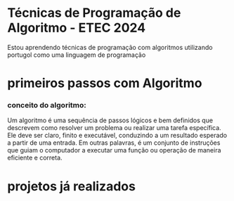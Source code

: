 # Técnicas de Programação de Algoritmo - ETEC 2024

Estou aprendendo técnicas de programação com algoritmos utilizando portugol como uma linguagem de programação

# primeiros passos com Algoritmo
### conceito do algoritmo:

Um algoritmo é uma sequência de passos lógicos e bem definidos que descrevem como resolver um problema ou realizar uma tarefa específica. Ele deve ser claro, finito e executável, conduzindo a um resultado esperado a partir de uma entrada. Em outras palavras, é um conjunto de instruções que guiam o computador a executar uma função ou operação de maneira eficiente e correta.

# projetos já realizados 
